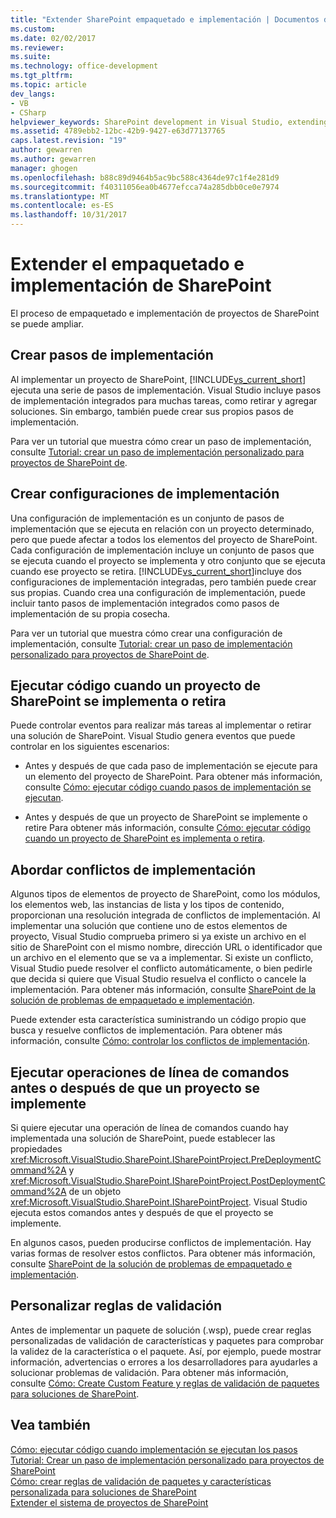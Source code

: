 ```yaml
---
title: "Extender SharePoint empaquetado e implementación | Documentos de Microsoft"
ms.custom: 
ms.date: 02/02/2017
ms.reviewer: 
ms.suite: 
ms.technology: office-development
ms.tgt_pltfrm: 
ms.topic: article
dev_langs:
- VB
- CSharp
helpviewer_keywords: SharePoint development in Visual Studio, extending deployment
ms.assetid: 4789ebb2-12bc-42b9-9427-e63d77137765
caps.latest.revision: "19"
author: gewarren
ms.author: gewarren
manager: ghogen
ms.openlocfilehash: b88c89d9464b5ac9bc588c4364de97c1f4e281d9
ms.sourcegitcommit: f40311056ea0b4677efcca74a285dbb0ce0e7974
ms.translationtype: MT
ms.contentlocale: es-ES
ms.lasthandoff: 10/31/2017
---
```

# <a name="extending-sharepoint-packaging-and-deployment"></a>Extender el empaquetado e implementación de SharePoint
  El proceso de empaquetado e implementación de proyectos de SharePoint se puede ampliar.
  
##  <a name="creating-deployment-steps"></a>Crear pasos de implementación  
 Al implementar un proyecto de SharePoint, [!INCLUDE[vs_current_short](../sharepoint/includes/vs-current-short-md.md)] ejecuta una serie de pasos de implementación. Visual Studio incluye pasos de implementación integrados para muchas tareas, como retirar y agregar soluciones. Sin embargo, también puede crear sus propios pasos de implementación.  
  
 Para ver un tutorial que muestra cómo crear un paso de implementación, consulte [Tutorial: crear un paso de implementación personalizado para proyectos de SharePoint de](../sharepoint/walkthrough-creating-a-custom-deployment-step-for-sharepoint-projects.md).  
  
##  <a name="creating-deployment-configurations"></a>Crear configuraciones de implementación  
 Una configuración de implementación es un conjunto de pasos de implementación que se ejecuta en relación con un proyecto determinado, pero que puede afectar a todos los elementos del proyecto de SharePoint. Cada configuración de implementación incluye un conjunto de pasos que se ejecuta cuando el proyecto se implementa y otro conjunto que se ejecuta cuando ese proyecto se retira. [!INCLUDE[vs_current_short](../sharepoint/includes/vs-current-short-md.md)]incluye dos configuraciones de implementación integradas, pero también puede crear sus propias. Cuando crea una configuración de implementación, puede incluir tanto pasos de implementación integrados como pasos de implementación de su propia cosecha.  
  
 Para ver un tutorial que muestra cómo crear una configuración de implementación, consulte [Tutorial: crear un paso de implementación personalizado para proyectos de SharePoint de](../sharepoint/walkthrough-creating-a-custom-deployment-step-for-sharepoint-projects.md).  
  
##  <a name="run-code-when-a-sharepoint-solution-is-deployed-or-retracted"></a>Ejecutar código cuando un proyecto de SharePoint se implementa o retira  
 Puede controlar eventos para realizar más tareas al implementar o retirar una solución de SharePoint. Visual Studio genera eventos que puede controlar en los siguientes escenarios:  
  
-   Antes y después de que cada paso de implementación se ejecute para un elemento del proyecto de SharePoint. Para obtener más información, consulte [Cómo: ejecutar código cuando pasos de implementación se ejecutan](../sharepoint/how-to-run-code-when-deployment-steps-are-executed.md).  
  
-   Antes y después de que un proyecto de SharePoint se implemente o retire Para obtener más información, consulte [Cómo: ejecutar código cuando un proyecto de SharePoint es implementa o retira](../sharepoint/how-to-run-code-when-a-sharepoint-project-is-deployed-or-retracted.md).  
  
##  <a name="handling-deployment-conflicts"></a>Abordar conflictos de implementación  
 Algunos tipos de elementos de proyecto de SharePoint, como los módulos, los elementos web, las instancias de lista y los tipos de contenido, proporcionan una resolución integrada de conflictos de implementación. Al implementar una solución que contiene uno de estos elementos de proyecto, Visual Studio comprueba primero si ya existe un archivo en el sitio de SharePoint con el mismo nombre, dirección URL o identificador que un archivo en el elemento que se va a implementar. Si existe un conflicto, Visual Studio puede resolver el conflicto automáticamente, o bien pedirle que decida si quiere que Visual Studio resuelva el conflicto o cancele la implementación. Para obtener más información, consulte [SharePoint de la solución de problemas de empaquetado e implementación](../sharepoint/troubleshooting-sharepoint-packaging-and-deployment.md).  
  
 Puede extender esta característica suministrando un código propio que busca y resuelve conflictos de implementación. Para obtener más información, consulte [Cómo: controlar los conflictos de implementación](../sharepoint/how-to-handle-deployment-conflicts.md).  
  
##  <a name="run-command-line-operations-before-or-after-a-project-is-deployed"></a>Ejecutar operaciones de línea de comandos antes o después de que un proyecto se implemente  
 Si quiere ejecutar una operación de línea de comandos cuando hay implementada una solución de SharePoint, puede establecer las propiedades <xref:Microsoft.VisualStudio.SharePoint.ISharePointProject.PreDeploymentCommand%2A> y <xref:Microsoft.VisualStudio.SharePoint.ISharePointProject.PostDeploymentCommand%2A> de un objeto <xref:Microsoft.VisualStudio.SharePoint.ISharePointProject>. Visual Studio ejecuta estos comandos antes y después de que el proyecto se implemente.  
  
 En algunos casos, pueden producirse conflictos de implementación. Hay varias formas de resolver estos conflictos. Para obtener más información, consulte [SharePoint de la solución de problemas de empaquetado e implementación](../sharepoint/troubleshooting-sharepoint-packaging-and-deployment.md).  
  
##  <a name="customizing-validation-rules"></a>Personalizar reglas de validación  
 Antes de implementar un paquete de solución (.wsp), puede crear reglas personalizadas de validación de características y paquetes para comprobar la validez de la característica o el paquete. Así, por ejemplo, puede mostrar información, advertencias o errores a los desarrolladores para ayudarles a solucionar problemas de validación. Para obtener más información, consulte [Cómo: Create Custom Feature y reglas de validación de paquetes para soluciones de SharePoint](../sharepoint/how-to-create-custom-feature-and-package-validation-rules-for-sharepoint-solutions.md).  
  
## <a name="see-also"></a>Vea también  
 [Cómo: ejecutar código cuando implementación se ejecutan los pasos](../sharepoint/how-to-run-code-when-deployment-steps-are-executed.md)   
 [Tutorial: Crear un paso de implementación personalizado para proyectos de SharePoint](../sharepoint/walkthrough-creating-a-custom-deployment-step-for-sharepoint-projects.md)   
 [Cómo: crear reglas de validación de paquetes y características personalizada para soluciones de SharePoint](../sharepoint/how-to-create-custom-feature-and-package-validation-rules-for-sharepoint-solutions.md)   
 [Extender el sistema de proyectos de SharePoint](../sharepoint/extending-the-sharepoint-project-system.md)  
  
  
